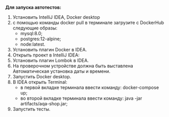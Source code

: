  **Для запуска автотестов:**
 1. Установить IntelliJ IDEA, Docker desktop
 2. с помощью команды docker pull в терминале загрузите с DockerHub следующие образы:
      * mysql:8.0;
      * postgres:12-alpine;
      * node:latest.
 3. Установить плагин Docker в IDEA.
 4. Открыть проект в IntelliJ IDEA:
 5. Установить плагин Lombok в IDEA.
 6. На проверочном устройстве должна быть выставлена Автоматическая установка даты и времени.
 7. Запустить Docker desktop.
 8. В IDEA открыть Terminal:
    * в первой вкладке терминала ввести команду: docker-compose up;
    * во второй вкладке терминала ввести команду: java -jar artifacts/aqa-shop.jar; 
 9. Запустить тесты.